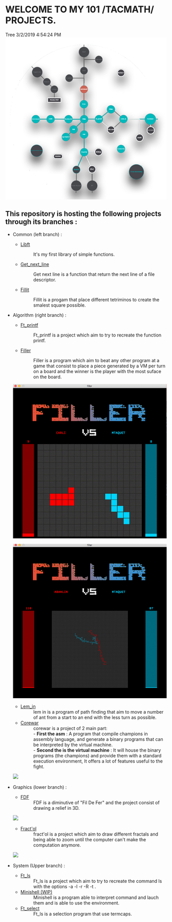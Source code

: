 # WELCOME TO MY 101 /TACMATH/ PROJECTS. #

Tree	3/2/2019 4:54:24 PM 
![](https://github.com/tacmath/assets/blob/master/holy_graph.png?raw=true)

This repository is hosting the following projects through its branches :
- 
- Common (left branch) :
	- [Libft](https://github.com/tacmath/libft)
		<dd>It's my first library of simple functions.<dd>

	- [Get\_next_line](https://github.com/tacmath/get_next_line)
		<dd>Get next line is a function that return the next line of a file descriptor.<dd>
	
	-  [Fillit](https://github.com/tacmath/fillit)
		<dd>Fillit is a progam that place different tetriminos to create the smalest square possible.<dd>

- Algorithm (right branch) :
	- [Ft_printf](https://github.com/tacmath/ft_printf)
		<dd>Ft_printf is a project which aim to try to recreate the function printf.<dd>

	- [Filler](https://github.com/tacmath/filler)
		<dd>Filler is a program which aim to beat any other program at a game that consist to place a piece generated by a VM per turn on a board and the winner is the player with the most suface on the board.<dd>
	
	![](https://github.com/tacmath/assets/blob/master/filler.gif?raw=true)

	![](https://github.com/tacmath/assets/blob/master/fillerHigh.gif?raw=true)
	
	- [Lem_in](https://github.com/tacmath/lem_in)
		<dd>lem in is a program of path finding that aim to move a number of ant from a start to an end with the less turn as possible.<dd>
	- [Corewar](https://github.com/tacmath/corewar)
		<dd>corewar is a project of 2 main part:<dd>
		- <b>First the asm</b> : A program that compile champions in assembly language, and generate a binary programs that can be interpreted by the virtual machine.<dd>
		- <b>Second the is the virtual machine</b> : It will house the binary programs (the champions) and provide them with a standard execution environment, It offers a lot of features useful to the fight.<dd>
	
	![](https://github.com/tacmath/assets/blob/master/DemoCorewar%20.gif?raw=true)

- Graphics (lower branch) :
	- [FDF](https://github.com/tacmath/FDF)
		<dd>FDF is a diminutive of "Fil De Fer" and the project consist of drawing a relief in 3D.<dd>	
	![](https://github.com/tacmath/assets/blob/master/fdf.gif?raw=true)

	- [Fract'ol](https://github.com/tacmath/fractol)
		<dd>fract'ol is a project which aim to draw different fractals and being able to zoom until the computer can't make the computation anymore.<dd>
	
	![](https://github.com/tacmath/assets/blob/master/fractol.gif?raw=true)
- System (Upper branch) :
	- [Ft_ls](https://github.com/tacmath/ft_ls)
		<dd>Ft_ls is a project which aim to try to recreate the command ls with the options -a -l -r -R -t .<dd>
	- [Minishell (WIP)](https://github.com/tacmath/minishell)
		<dd>Minishell is a program able to interpret command and lauch them and is able to use the environment.<dd>
	- [Ft_select](https://github.com/tacmath/ft_select)
		<dd>Ft_ls is a selection program that use termcaps.<dd>
